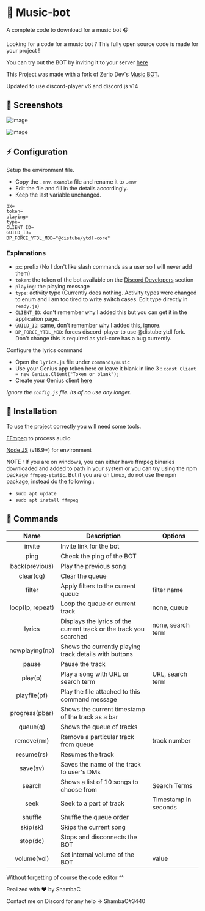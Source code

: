 # 🎵 Music-bot

A complete code to download for a music bot 🎧

Looking for a code for a music bot ? This fully open source code is made for your project !

You can try out the BOT by inviting it to your server [here](https://discord.com/api/oauth2/authorize?client_id=507874682242990081&permissions=2150942784&scope=bot%20applications.commands)

This Project was made with a fork of Zerio Dev's [Music BOT](https://github.com/ZerioDev/Music-bot).

Updated to use discord-player v6 and discord.js v14

## 📸 Screenshots
![image](https://user-images.githubusercontent.com/38806897/147191799-b880a8e6-ff5d-4702-84b0-95d23739d8ff.png)

![image](https://user-images.githubusercontent.com/38806897/147191840-b34d746f-a87b-447d-9610-89013dac8750.png)


## ⚡ Configuration

Setup the environment file.
- Copy the `.env.example` file and rename it to `.env`
- Edit the file and fill in the details accordingly.
- Keep the last variable unchanged.

```
px=
token=
playing=
type=
CLIENT_ID=
GUILD_ID=
DP_FORCE_YTDL_MOD="@distube/ytdl-core"
```

### Explanations
- `px`: prefix (No I don't like slash commands as a user so I will never add them)
- `token`: the token of the bot available on the [Discord Developers](https://discordapp.com/developers/applications) section
- `playing`: the playing message
- `type`: activity type (Currently does nothing. Activity types were changed to enum and I am too tired to write switch cases. Edit type directly in `ready.js`)
- `CLIENT_ID`: don't remember why I added this but you can get it in the application page.
- `GUILD_ID`: same, don't remember why I added this, ignore.
- `DP_FORCE_YTDL_MOD`: forces discord-player to use @distube ytdl fork. Don't change this is required as ytdl-core has a bug currently.

Configure the lyrics command

- Open the `lyrics.js` file under `commands/music`
- Use your Genius app token here or leave it blank in line 3 : `const Client = new Genius.Client("Token or blank");`
- Create your Genius client [here](http://genius.com/api-clients)

<i>Ignore the `config.js` file. Its of no use any longer.</i>

## 📑 Installation

To use the project correctly you will need some tools.

[FFmpeg](https://www.ffmpeg.org) to process audio

[Node JS](https://nodejs.org/en/) (v16.9+) for environment

NOTE : If you are on windows, you can either have ffmpeg binaries downloaded and added to path in your system or you can try using the npm package `ffmpeg-static`. But if you are on Linux, do not use the npm package, instead do the following :
- `sudo apt update`
- `sudo apt install ffmpeg`

## 🤖 Commands

|       Name       | Description                                                        | Options              |
|:----------------:|--------------------------------------------------------------------|----------------------|
| invite           | Invite link for the bot                                            |                      |
| ping             | Check the ping of the BOT                                          |                      |
| back(previous)   | Play the previous song                                             |                      |
| clear(cq)        | Clear the queue                                                    |                      |
| filter           | Apply filters to the current queue                                 | filter name          |
| loop(lp, repeat) | Loop the queue or current track                                    | none, queue          |
| lyrics           | Displays the lyrics of the current track or the track you searched | none, search term    |
| nowplaying(np)   | Shows the currently playing track details with buttons             |                      |
| pause            | Pause the track                                                    |                      |
| play(p)          | Play a song with URL or search term                                | URL, search term     |
| playfile(pf)     | Play the file attached to this command message                     |                      |
| progress(pbar)   | Shows the current timestamp of the track as a bar                  |                      |
| queue(q)         | Shows the queue of tracks                                          |                      |
| remove(rm)       | Remove a particular track from queue                               | track number         |
| resume(rs)       | Resumes the track                                                  |                      |
| save(sv)         | Saves the name of the track to user's DMs                          |                      |
| search           | Shows a list of 10 songs to choose from                            | Search Terms         |
| seek             | Seek to a part of track                                            | Timestamp in seconds |
| shuffle          | Shuffle the queue order                                            |                      |
| skip(sk)         | Skips the current song                                             |                      |
| stop(dc)         | Stops and disconnects the BOT                                      |                      |
| volume(vol)      | Set internal volume of the BOT                                     | value                |

Without forgetting of course the code editor ^^

Realized with ❤️ by ShambaC

Contact me on Discord for any help => ShambaC#3440
